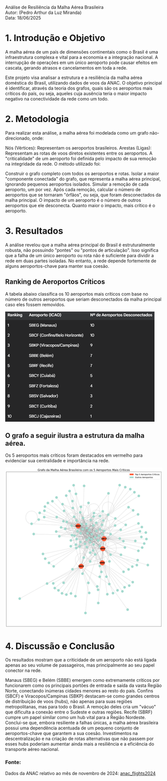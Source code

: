 Análise de Resiliência da Malha Aérea Brasileira<br>
Autor: (Pedro Arthur da Luz Miranda)<br>
Data: 18/06/2025

# 1. Introdução e Objetivo
A malha aérea de um país de dimensões continentais como o Brasil é uma infraestrutura complexa e vital para a economia e a integração nacional. A interrupção de operações em um único aeroporto pode causar efeitos em cascata, gerando atrasos e cancelamentos em toda a rede.

Este projeto visa analisar a estrutura e a resiliência da malha aérea doméstica do Brasil, utilizando dados de voos da ANAC. O objetivo principal é identificar, através da teoria dos grafos, quais são os aeroportos mais críticos do país, ou seja, aqueles cuja ausência teria o maior impacto negativo na conectividade da rede como um todo.

# 2. Metodologia
Para realizar esta análise, a malha aérea foi modelada como um grafo não-direcionado, onde:

Nós (Vértices): Representam os aeroportos brasileiros.
Arestas (Ligas): Representam as rotas de voos diretos existentes entre os aeroportos.
A "criticalidade" de um aeroporto foi definida pelo impacto de sua remoção na integridade da rede. O método utilizado foi:

Construir o grafo completo com todos os aeroportos e rotas.
Isolar a maior "componente conectada" do grafo, que representa a malha aérea principal, ignorando pequenos aeroportos isolados.
Simular a remoção de cada aeroporto, um por vez.
Após cada remoção, calcular o número de aeroportos que se tornaram "órfãos", ou seja, que foram desconectados da malha principal.
O impacto de um aeroporto é o número de outros aeroportos que ele desconecta. Quanto maior o impacto, mais crítico é o aeroporto.
# 3. Resultados
A análise revelou que a malha aérea principal do Brasil é estruturalmente robusta, não possuindo "pontes" ou "pontos de articulação". Isso significa que a falha de um único aeroporto ou rota não é suficiente para dividir a rede em duas partes isoladas. No entanto, a rede depende fortemente de alguns aeroportos-chave para manter sua coesão.

## Ranking de Aeroportos Críticos
A tabela abaixo classifica os 10 aeroportos mais críticos com base no número de outros aeroportos que seriam desconectados da malha principal caso eles fossem removidos.

![alt text](image-1.png)

## O grafo a seguir ilustra a estrutura da malha aérea. 
Os 5 aeroportos mais críticos foram destacados em vermelho para evidenciar sua centralidade e importância na rede.

![alt text](image.png)

# 4. Discussão e Conclusão
Os resultados mostram que a criticidade de um aeroporto não está ligada apenas ao seu volume de passageiros, mas principalmente ao seu papel conector na rede.

Manaus (SBEG) e Belém (SBBE) emergem como extremamente críticos por funcionarem como os principais portões de entrada e saída da vasta Região Norte, conectando inúmeras cidades menores ao resto do país.
Confins (SBCF) e Viracopos/Campinas (SBKP) destacam-se como grandes centros de distribuição de voos (hubs), não apenas para suas regiões metropolitanas, mas para todo o Brasil. A remoção deles cria um "vácuo" que dificulta a conexão entre o Sudeste e outras regiões.
Recife (SBRF) cumpre um papel similar como um hub vital para a Região Nordeste.
Conclui-se que, embora resiliente a falhas únicas, a malha aérea brasileira possui uma dependência acentuada de um pequeno conjunto de aeroportos-chave que garantem a sua coesão. Investimentos na descentralização e na criação de rotas alternativas que não passem por esses hubs poderiam aumentar ainda mais a resiliência e a eficiência do transporte aéreo nacional.

### Fonte:
Dados da ANAC relativo ao mês de novembro de 2024: [anac_flights2024](https://siros.anac.gov.br/siros/registros/diversos/vra/2024/)